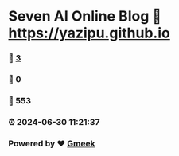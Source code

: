# Seven AI Online Blog :link: https://yazipu.github.io 
### :page_facing_up: [3](https://yazipu.github.io/tag.html) 
### :speech_balloon: 0 
### :hibiscus: 553 
### :alarm_clock: 2024-06-30 11:21:37 
### Powered by :heart: [Gmeek](https://github.com/Meekdai/Gmeek)
